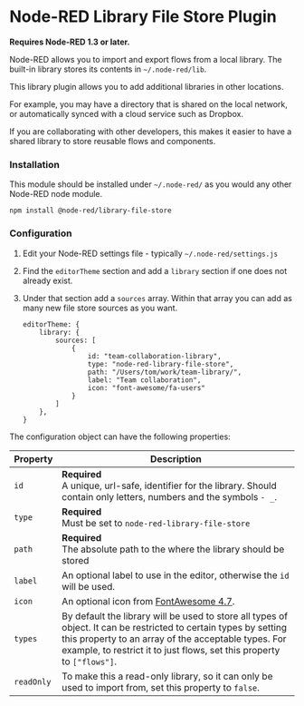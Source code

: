 # Node-RED Library File Store Plugin

**Requires Node-RED 1.3 or later.**


Node-RED allows you to import and export flows from a local library. The built-in
library stores its contents in `~/.node-red/lib`.

This library plugin allows you to add additional libraries in other locations.

For example, you may have a directory that is shared on the local network, or
automatically synced with a cloud service such as Dropbox.

If you are collaborating with other developers, this makes it easier to have a
shared library to store reusable flows and components.

### Installation

This module should be installed under `~/.node-red/` as you would any other
Node-RED node module.

    npm install @node-red/library-file-store


### Configuration

1. Edit your Node-RED settings file - typically `~/.node-red/settings.js`
2. Find the `editorTheme` section and add a `library` section if one does not
   already exist.
3. Under that section add a `sources` array. Within that array you can add
   as many new file store sources as you want.

    ```
    editorTheme: {
        library: {
            sources: [
                {
                    id: "team-collaboration-library",
                    type: "node-red-library-file-store",
                    path: "/Users/tom/work/team-library/",
                    label: "Team collaboration",
                    icon: "font-awesome/fa-users"
                }
            ]
        },
    }
   ```

The configuration object can have the following properties:


Property | Description
---------|--------------
`id`     | **Required** <br> A unique, url-safe, identifier for the library. Should contain only letters, numbers and the symbols `- _`.
`type`   | **Required** <br> Must be set to `node-red-library-file-store`
`path`   | **Required** <br> The absolute path to the where the library should be stored
`label`  | An optional label to use in the editor, otherwise the `id` will be used.
`icon`   | An optional icon from [FontAwesome 4.7](https://fontawesome.com/v4.7.0/icons/).
`types`  | By default the library will be used to store all types of object. It can be restricted to certain types by setting this property to an array of the acceptable types. For example, to restrict it to just flows, set this property to `["flows"]`.
`readOnly` | To make this a read-only library, so it can only be used to import from, set this property to `false`.